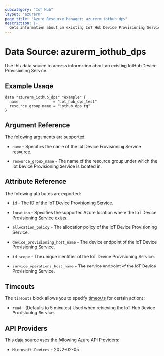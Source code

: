 ```yaml
---
subcategory: "IoT Hub"
layout: "azurerm"
page_title: "Azure Resource Manager: azurerm_iothub_dps"
description: |-
  Gets information about an existing IoT Hub Device Provisioning Service.
---
```


# Data Source: azurerm_iothub_dps

Use this data source to access information about an existing IotHub Device Provisioning Service.

## Example Usage

```hcl
data "azurerm_iothub_dps" "example" {
  name                = "iot_hub_dps_test"
  resource_group_name = "iothub_dps_rg"
}
```

## Argument Reference

The following arguments are supported:

* `name` - Specifies the name of the Iot Device Provisioning Service resource.

* `resource_group_name` - The name of the resource group under which the Iot Device Provisioning Service is located in.

## Attribute Reference

The following attributes are exported:

* `id` - The ID of the IoT Device Provisioning Service.

* `location` - Specifies the supported Azure location where the IoT Device Provisioning Service exists.

* `allocation_policy` - The allocation policy of the IoT Device Provisioning Service.

* `device_provisioning_host_name` - The device endpoint of the IoT Device Provisioning Service.

* `id_scope` - The unique identifier of the IoT Device Provisioning Service.

* `service_operations_host_name` - The service endpoint of the IoT Device Provisioning Service.

## Timeouts

The `timeouts` block allows you to specify [timeouts](https://developer.hashicorp.com/terraform/language/resources/configure#define-operation-timeouts) for certain actions:

* `read` - (Defaults to 5 minutes) Used when retrieving the IoT Hub Device Provisioning Service.

## API Providers
<!-- This section is generated, changes will be overwritten -->
This data source uses the following Azure API Providers:

* `Microsoft.Devices` - 2022-02-05
